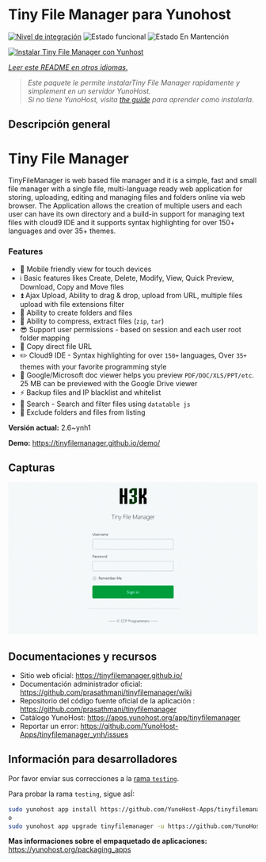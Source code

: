 <!--
Este archivo README esta generado automaticamente<https://github.com/YunoHost/apps/tree/master/tools/readme_generator>
No se debe editar a mano.
-->

# Tiny File Manager para Yunohost

[![Nivel de integración](https://dash.yunohost.org/integration/tinyfilemanager.svg)](https://ci-apps.yunohost.org/ci/apps/tinyfilemanager/) ![Estado funcional](https://ci-apps.yunohost.org/ci/badges/tinyfilemanager.status.svg) ![Estado En Mantención](https://ci-apps.yunohost.org/ci/badges/tinyfilemanager.maintain.svg)

[![Instalar Tiny File Manager con Yunhost](https://install-app.yunohost.org/install-with-yunohost.svg)](https://install-app.yunohost.org/?app=tinyfilemanager)

*[Leer este README en otros idiomas.](./ALL_README.md)*

> *Este paquete le permite instalarTiny File Manager rapidamente y simplement en un servidor YunoHost.*  
> *Si no tiene YunoHost, visita [the guide](https://yunohost.org/install) para aprender como instalarla.*

## Descripción general

# Tiny File Manager

TinyFileManager is web based file manager and it is a simple, fast and small file manager with a single file, multi-language ready web application for storing, uploading, editing and managing files and folders online via web browser. The Application allows the creation of multiple users and each user can have its own directory and a build-in support for managing text files with cloud9 IDE and it supports syntax highlighting for over 150+ languages and over 35+ themes.

### Features

- :iphone: Mobile friendly view for touch devices
- :information_source: Basic features likes Create, Delete, Modify, View, Quick Preview, Download, Copy and Move files
- :arrow_double_up: Ajax Upload, Ability to drag & drop, upload from URL, multiple files upload with file extensions filter
- :file_folder: Ability to create folders and files
- :gift: Ability to compress, extract files (`zip`, `tar`)
- :sunglasses: Support user permissions - based on session and each user root folder mapping
- :floppy_disk: Copy direct file URL
- :pencil2: Cloud9 IDE - Syntax highlighting for over `150+` languages, Over `35+` themes with your favorite programming style
- :page_facing_up: Google/Microsoft doc viewer helps you preview `PDF/DOC/XLS/PPT/etc`. 25 MB can be previewed with the Google Drive viewer
- :zap: Backup files and IP blacklist and whitelist
- :mag_right: Search - Search and filter files using `datatable js`
- :file_folder: Exclude folders and files from listing



**Versión actual:** 2.6~ynh1

**Demo:** <https://tinyfilemanager.github.io/demo/>

## Capturas

![Captura de Tiny File Manager](./doc/screenshots/screenshot.png)

## Documentaciones y recursos

- Sitio web oficial: <https://tinyfilemanager.github.io/>
- Documentación administrador oficial: <https://github.com/prasathmani/tinyfilemanager/wiki>
- Repositorio del código fuente oficial de la aplicación : <https://github.com/prasathmani/tinyfilemanager>
- Catálogo YunoHost: <https://apps.yunohost.org/app/tinyfilemanager>
- Reportar un error: <https://github.com/YunoHost-Apps/tinyfilemanager_ynh/issues>

## Información para desarrolladores

Por favor enviar sus correcciones a la [rama `testing`](https://github.com/YunoHost-Apps/tinyfilemanager_ynh/tree/testing).

Para probar la rama `testing`, sigue asÍ:

```bash
sudo yunohost app install https://github.com/YunoHost-Apps/tinyfilemanager_ynh/tree/testing --debug
o
sudo yunohost app upgrade tinyfilemanager -u https://github.com/YunoHost-Apps/tinyfilemanager_ynh/tree/testing --debug
```

**Mas informaciones sobre el empaquetado de aplicaciones:** <https://yunohost.org/packaging_apps>
